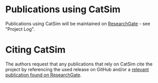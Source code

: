 # Publications using CatSim
Publications using CatSim will be maintained on [ResearchGate](https://www.researchgate.net/project/XCIST-X-ray-based-Cancer-Imaging-Toolkit) - see "Project Log".

# Citing CatSim
The authors request that any publications that rely on CatSim cite the project by referencing the used release on GitHub and/or a [relevant publication found on ResearchGate](https://www.researchgate.net/project/XCIST-X-ray-based-Cancer-Imaging-Toolkit).
